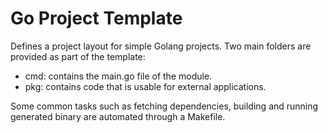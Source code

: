 # Go Project Template

Defines a project layout for simple Golang projects. Two main folders are provided as part of the template:

* cmd: contains the main.go file of the module.
* pkg: contains code that is usable for external applications.

Some common tasks such as fetching dependencies, building and running generated binary are automated through a Makefile.
